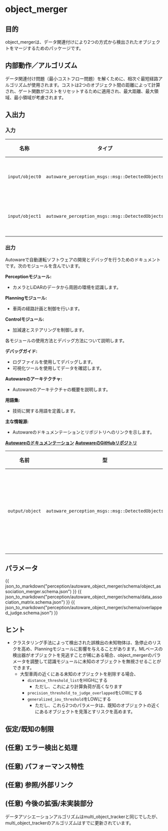 # object_merger

## 目的

object_mergerは、データ関連付けにより2つの方式から検出されたオブジェクトをマージするためのパッケージです。

## 内部動作／アルゴリズム

データ関連付け問題（最小コストフロー問題）を解くために、相次ぐ最短経路アルゴリズムが使用されます。コストは2つのオブジェクト間の距離によって計算され、ゲート関数がコストをリセットするために適用され、最大距離、最大領域、最小領域が考慮されます。

## 入出力

### 入力

| 名称            | タイプ                                             | 説明       |
| --------------- | ------------------------------------------------ | ----------- |
| `input/object0` | `autoware_perception_msgs::msg::DetectedObjects` | 検出対象物 |
| `input/object1` | `autoware_perception_msgs::msg::DetectedObjects` | 検出対象物 |

### 出力

Autowareで自動運転ソフトウェアの開発とデバッグを行うためのドキュメントです。次のモジュールを含んでいます。

**Perceptionモジュール:**
- カメラとLiDARのデータから周囲の環境を認識します。

**Planningモジュール:**
- 車両の経路計画と制御を行います。

**Controlモジュール:**
- 加減速とステアリングを制御します。

各モジュールの使用方法とデバッグ方法について説明します。

**デバッグガイド:**
- ログファイルを使用してデバッグします。
- 可視化ツールを使用してデータを確認します。

**Autowareのアーキテクチャ:**
- Autowareのアーキテクチャの概要を説明します。

**用語集:**
- 技術に関する用語を定義します。

**主な情報源:**
- Autowareのドキュメンテーションとリポジトリへのリンクを示します。

**[Autowareのドキュメンテーション](https://www.autoware.org/documentation/)**
**[AutowareのGitHubリポジトリ](https://github.com/autowarefoundation/autoware.ai)**

| 名前            | 型                                                | 説明      |
| --------------- | ------------------------------------------------- | ---------- |
| `output/object` | `autoware_perception_msgs::msg::DetectedObjects` | オブジェクトを修正する |

## パラメータ

{{ json_to_markdown("perception/autoware_object_merger/schema/object_association_merger.schema.json") }}
{{ json_to_markdown("perception/autoware_object_merger/schema/data_association_matrix.schema.json") }}
{{ json_to_markdown("perception/autoware_object_merger/schema/overlapped_judge.schema.json") }}

## ヒント

- クラスタリング手法によって検出された誤検出の未知物体は、急停止のリスクを高め、Planningモジュールに影響を与えることがあります。MLベースの検出器がオブジェクトを見逃すことが稀にある場合、object_mergerのパラメータを調整して認識モジュールに未知のオブジェクトを無視させることができます。
  - 大型車両の近くにある未知のオブジェクトを削除する場合、
    - `distance_threshold_list`をHIGHにする
      - ただし、これにより計算負荷が高くなります
    - `precision_threshold_to_judge_overlapped`をLOWにする
    - `generalized_iou_threshold`をLOWにする
      - ただし、これら2つのパラメータは、既知のオブジェクトの近くにあるオブジェクトを見落とすリスクを高めます。

## 仮定/既知の制限

<!-- 実装の想定と制限を記述します。

例:
  このアルゴリズムでは障害物が動かないと仮定しているため、障害物を回避し始めた後に障害物が急速に動くと、障害物と衝突する可能性があります。
  また、このアルゴリズムでは死角を考慮しません。一般的に、近すぎる障害物はセンシング性能の限界により見えないため、障害物に対して十分な余裕を取ってください。
-->

## (任意) エラー検出と処理

<!-- エラーを検出する方法と回復する方法を記述します。

例:
  このパッケージは最大20個の障害物を処理できます。それ以上の障害物が検出された場合、このノードは諦めて診断エラーを発生させます。
-->

## (任意) パフォーマンス特性

<!-- 複雑性などのパフォーマンス情報を記述します。ボトルネックにならない場合は必須ではありません。

例:
  ### 複雑性

  このアルゴリズムはO(N)です。

  ### 処理時間

  ...
-->

## (任意) 参照/外部リンク

<!-- 実装時に参照したリンクを記述します。

例:
  [1] {link_to_a_thesis}
  [2] {link_to_an_issue}
-->

## (任意) 今後の拡張/未実装部分

データアソシエーションアルゴリズムはmulti_object_trackerと同じでしたが、multi_object_trackerのアルゴリズムはすでに更新されています。

